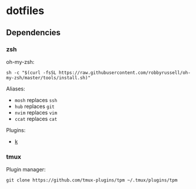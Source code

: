 # dotfiles

## Dependencies

### zsh

oh-my-zsh:

```
sh -c "$(curl -fsSL https://raw.githubusercontent.com/robbyrussell/oh-my-zsh/master/tools/install.sh)"
```

Aliases:
- `mosh` replaces `ssh`
- `hub` replaces `git`
- `nvim` replaces `vim`
- `ccat` replaces `cat`

Plugins:
- [k](https://github.com/supercrabtree/k)

### tmux

Plugin manager:

```
git clone https://github.com/tmux-plugins/tpm ~/.tmux/plugins/tpm
```

